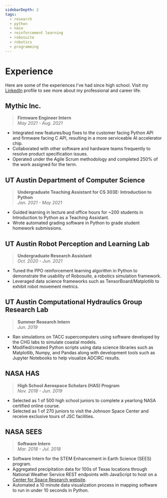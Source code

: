 ```yaml
---
sidebarDepth: 2
tags: 
  - research
  - python
  - nasa
  - reinforcement learning
  - robosuite
  - robotics
  - programming
---
```

# Experience

Here are some of the experiences I've had since high school. Visit my [LinkedIn](https://linkedin.com/in/harishbommakanti) profile to see more about my professional and career life.

## Mythic Inc.
> **Firmware Engineer Intern**<br>*May 2021 - Aug. 2021*

- Integrated new features/bug fixes to the customer facing Python API and firmware facing C API, resulting in a more serviceable AI accelerator chip.
- Collaborated with other software and hardware teams frequently to resolve product specification issues.
- Operated under the Agile Scrum methodology and completed 250% of the work assigned for the term.

## UT Austin Department of Computer Science
> **Undergraduate Teaching Assistant for CS 303E: Introduction to Python** <br> *Jan. 2021 - May 2021*
- Guided learning in lecture and office hours for ~200 students in Introduction to Python as a Teaching Assistant.
- Wrote automated grading software in Python to grade student homework submissions.
## UT Austin Robot Perception and Learning Lab
> **Undergraduate Research Assistant**<br>*Oct. 2020 - Jun. 2021*

- Tuned the PPO reinforcement learning algorithm in Python to demonstrate the usability of Robosuite, a robotics simulation framework.
- Leveraged data science frameworks such as TensorBoard/Matplotlib to exhibit robot movement metrics.

## UT Austin Computational Hydraulics Group Research Lab
> **Summer Research Intern**<br>*Jun. 2019*

- Ran simulations on TACC supercomputers using software developed by the CHG labs to simulate coastal models.
- Modified/created Python scripts using data science libraries such as Matplotlib, Numpy, and Pandas along with development tools such as Jupyter Notebooks to help visualize ADCIRC results.

## NASA HAS 
> **High School Aerospace Scholars (HAS) Program**<br>*Nov. 2018 - Jun. 2019*

- Selected as 1 of 500 high school juniors to complete a yearlong NASA certified online course.
- Selected as 1 of 270 juniors to visit the Johnson Space Center and receive exclusive tours of JSC facilities. 


## NASA SEES
> **Software Intern**<br>*Mar. 2018 - Jul. 2018*

- Software Intern for the STEM Enhancement in Earth Science (SEES) program.
- Aggregated precipitation data for 100s of Texas locations through National Weather Service REST endpoints with JavaScript to host on a
[Center for Space Research website](https://agw-prim-green2.csr.utexas.edu/SEES2018/).
- Automated a 10 minute data visualization process in mapping software to run in under 10 seconds in Python.